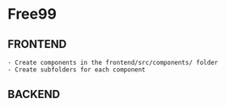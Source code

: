 # Free99

## FRONTEND

	- Create components in the frontend/src/components/ folder
	- Create subfolders for each component

## BACKEND
